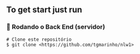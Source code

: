 ## To get start just run
### 🎲 Rodando o Back End (servidor)

```
# Clone este repositório
$ git clone <https://github.com/tgmarinho/nlw1>
```

